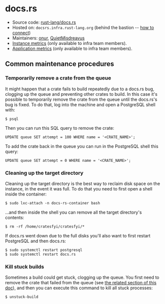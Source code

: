# docs.rs

* Source code: [rust-lang/docs.rs][repo]
* Hosted on: `docsrs.infra.rust-lang.org` (behind the bastion -- [how to connect][bastion-connect])
* Maintainers: [onur][onur], [QuietMisdreavus][QuietMisdreavus]
* [Instance metrics][grafana-instance] (only available to infra team members).
* [Application metrics][grafana-app] (only available to infra team members).

## Common maintenance procedures

### Temporarily remove a crate from the queue

It might happen that a crate fails to build repeatedly due to a docs.rs bug,
clogging up the queue and preventing other crates to build. In this case it's
possible to temporarily remove the crate from the queue until the docs.rs's bug
is fixed. To do that, log into the machine and open a PostgreSQL shell with:

```
$ psql
```

Then you can run this SQL query to remove the crate:

```
UPDATE queue SET attempt = 100 WHERE name = '<CRATE_NAME>';
```

To add the crate back in the queue you can run in the PostgreSQL shell this
query:

```
UPDATE queue SET attempt = 0 WHERE name = '<CRATE_NAME>';
```

### Cleaning up the target directory

Cleaning up the target directory is the best way to reclaim disk space on the
instance, in the event it was full. To do that you need to first open a shell
inside the container:

```
$ sudo lxc-attach -n docs-rs-container bash
```

...and then inside the shell you can remove all the target directory's contents:

```
$ rm -rf /home/cratesfyi/cratesfyi/*
```

If docs.rs went down due to the full disks you'll also want to first restart
PostgreSQL and then docs.rs:

```
$ sudo systemctl restart postgresql
$ sudo systemctl restart docs.rs
```

### Kill stuck builds

Sometimes a build could get stuck, clogging up the queue. You first need to
remove the crate that failed from the queue (see [the related section of this
doc](#temporarily-remove-a-crate-from-the-queue)), and then you can execute
this command to kill all stuck processes:

```
$ unstuck-build
```

[repo]: https://github.com/rust-lang/docs.rs
[grafana-instance]: https://grafana.rust-lang.org/d/rpXrFfKWz/instance-metrics?orgId=1&var-instance=docsrs.infra.rust-lang.org:9100
[grafana-app]: https://grafana.rust-lang.org/d/-wWFg2cZz/docs-rs?orgId=1
[bastion-connect]: https://github.com/rust-lang/infra-team/blob/master/docs/hosts/bastion.md#logging-into-servers-through-the-bastion
[onur]: https://github.com/onur
[QuietMisdreavus]: https://github.com/QuietMisdreavus
